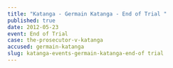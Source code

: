 ```yaml
---
title: "Katanga - Germain Katanga - End of Trial "
published: true
date: 2012-05-23
event: End of Trial
case: the-prosecutor-v-katanga
accused: germain-katanga
slug: katanga-events-germain-katanga-end-of trial
---
```

